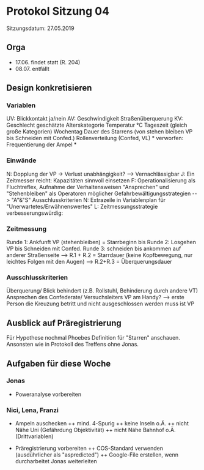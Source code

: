 # Protokol Sitzung 04 #

Sitzungsdatum: 27.05.2019

## Orga ##

- 17.06. findet statt (R. 204)
- 08.07. entfällt

## Design konkretisieren ##

### Variablen ###

UV: Blickkontakt ja/nein
AV: Geschwindigkeit Straßenüberquerung
KV: Geschlecht
    geschätzte Alterskategorie
    Temperatur °C
    Tageszeit (gleich große Kategorien)
    Wochentag
    Dauer des Starrens (von stehen bleiben VP bis Schneiden mit Confed.)
    Rollenverteilung (Confed, VL)
    * verworfen: Frequentierung der Ampel *

### Einwände ###

N: Dopplung der VP -> Verlust unabhängigkeit? --> Vernachlässigbar
J: Ein Zeitmesser reicht: Kapazitäten sinnvoll einsetzen
F: Operationalisierung als Fluchtreflex, Aufnahme der Verhaltensweisen "Ansprechen" und "Stehenbleiben" als Operatoren möglicher Gefahrbewältigungsstrategien --> "A"&"S" Ausschlusskriterien
N: Extrazeile in Variablenplan für "Unerwartetes/Erwähnenswertes"
L: Zeitmessungsstrategie verbesserungswürdig:

### Zeitmessung ###

Runde 1: Ankfunft VP (stehenbleiben) = Starrbeginn bis
Runde 2: Losgehen VP bis Schneiden mit Confed.
Runde 3: schneiden bis ankommen auf anderer Straßenseite
--> R.1 + R.2 = Starrdauer (keine Kopfbewegung, nur leichtes Folgen mit den Augen)
--> R.2+R.3 = Überquerungsdauer

### Ausschlusskriterien ###

Überquerung/ Blick behindert (z.B. Rollstuhl, Behinderung durch andere VT)
Ansprechen des Confederate/ Versuchsleiters
VP am Handy?
--> erste Person die Kreuzung betritt und nicht ausgeschlossen werden muss ist VP

## Ausblick auf Präregistrierung ##

Für Hypothese nochmal Phoebes Definition für "Starren" anschauen.
Ansonsten wie in Protokoll des Treffens ohne Jonas.


## Aufgaben für diese Woche ##

### Jonas ###
+ Poweranalyse vorbereiten

### Nici, Lena, Franzi ###
+ Ampeln auschecken
++ mind. 4-Spurig
++ keine Inseln o.Ä.
++ nicht Nähe Uni (Gefährdung Objektivität)
++ nicht Nähe Bahnhof o.Ä. (Drittvariablen)

+ Präregistrierung vorbereiten
++ COS-Standard verwenden (ausdührlicher als "aspredicted")
++ Google-File erstellen, wenn durcharbeitet Jonas weiterleiten

